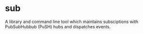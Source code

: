 sub
===

A library and command line tool which maintains subsciptions with PubSubHubbub
(PuSH) hubs and dispatches events.

